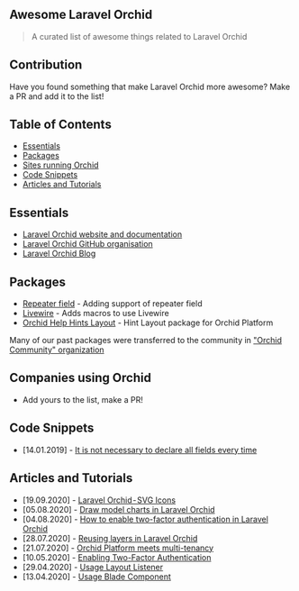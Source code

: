 ## Awesome Laravel Orchid

> A curated list of awesome things related to Laravel Orchid

## Contribution

Have you found something that make Laravel Orchid more awesome? Make a PR and add it to the list!

## Table of Contents

- [Essentials](#essentials)
- [Packages](#packages)
- [Sites running Orchid](#sites-or-projects-running-orchid)
- [Code Snippets](#code-snippets)
- [Articles and Tutorials](#articles-and-tutorials)

## Essentials
* [Laravel Orchid website and documentation](https://orchid.software/)
* [Laravel Orchid GitHub organisation](https://github.com/orchidsoftware)
* [Laravel Orchid Blog](https://blog.orchid.software/)

## Packages
* [Repeater field](https://github.com/Nks/orchid-repeater-field) - Adding support of repeater field
* [Livewire](https://github.com/AlexSabur/orchid-livewire) - Adds macros to use Livewire
* [Orchid Help Hints Layout](https://github.com/Leshkens/orchid-help-hint-layout) - Hint Layout package for Orchid Platform


Many of our past packages were transferred to the community in ["Orchid Community" organization](https://github.com/orchidcommunity)

## Companies using Orchid
* Add yours to the list, make a PR!

## Code Snippets
* [14.01.2019] - [It is not necessary to declare all fields every time](https://gist.github.com/tabuna/571a293e9d41ca81ad4d21a1c753df42)

## Articles and Tutorials

* [19.09.2020] - [Laravel Orchid - SVG Icons](https://dev.to/tabuna/laravel-orchid-svg-icons-1n8l)
* [05.08.2020] - [Draw model charts in Laravel Orchid](https://dev.to/tabuna/draw-model-charts-in-laravel-orchid-le4)
* [04.08.2020] - [How to enable two-factor authentication in Laravel Orchid](https://dev.to/tabuna/how-to-enable-two-factor-authentication-in-laravel-orchid-2eim)
* [28.07.2020] - [Reusing layers in Laravel Orchid](https://dev.to/tabuna/reusing-layers-in-laravel-orchid-10g0)
* [21.07.2020] - [Orchid Platform meets multi-tenancy](https://dev.to/ostap/orchid-platform-meets-multi-tenancy-4e10)
* [10.05.2020] - [Enabling Two-Factor Authentication](https://www.youtube.com/watch?v=c6vhc-ScfaQ)
* [29.04.2020] - [Usage Layout Listener](https://www.youtube.com/watch?v=mXFPooGSqs4)
* [13.04.2020] - [Usage Blade Component](https://www.youtube.com/watch?v=_fFM3D8q44Y)

